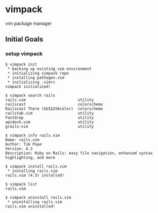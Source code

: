 # vimpack

vim package manager

## Initial Goals

### setup vimpack

    $ vimpack init
     * backing up existing vim environment
     * initializing vimpack repo
     * installing pathogen.vim
     * initializing .vimrc
    vimpack initialized!

    $ vimpack search rails
    rails.vim                       utility    
    railscast                       colorscheme
    Railscast There (GUI&256color)  colorscheme
    railstab.vim                    utility    
    FastGrep                        utility
    apidock.vim                     utility
    grails-vim                      utility
    
    $ vimpack info rails.vim
    Name: rails.vim
    Author: Tim Pope
    Version: 4.3
    Description: Ruby on Rails: easy file navigation, enhanced syntax highlighting, and more

    $ vimpack install rails.vim
     * installing rails.vim
    rails.vim (4.3) installed!

    $ vimpack list
    rails.vim

    $ vimpack uninstall rails.vim
     * uninstalling rails.vim
    rails.vim uninstalled!

